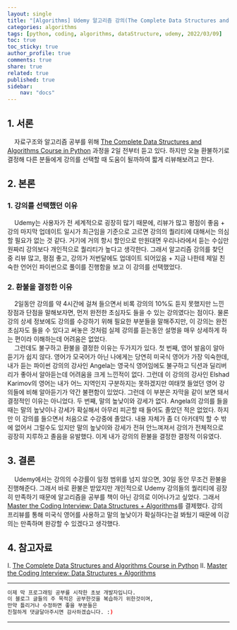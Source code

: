 ```yaml
---
layout: single
title: "[Algorithms] Udemy 알고리즘 강의(The Complete Data Structures and Algorithms Course in Python) 리뷰"
categories: algorithms
tags: [python, coding, algorithms, dataStructure, udemy, 2022/03/09]
toc: true
toc_sticky: true
author_profile: true
comments: true
share: true
related: true
published: true
sidebar: 
    nav: "docs"
---
```



## 1. 서론

&nbsp;&nbsp;&nbsp;&nbsp;자료구조와 알고리즘 공부를 위해 [The Complete Data Structures and Algorithms Course in Python](https://www.udemy.com/course/data-structures-and-algorithms-bootcamp-in-python/) 과정을 2일 전부터 듣고 있다. 하지만 오늘 환불하기로 결정해 다른 분들에게 강의를 선택할 때 도움이 될까하여 짧게 리뷰해보려고 한다.

## 2. 본론

### 1. 강의를 선택했던 이유

&nbsp;&nbsp;&nbsp;&nbsp;Udemy는 사용자가 전 세계적으로 굉장히 많기 때문에, 리뷰가 많고 평점이 좋음 + 강의 마지막 업데이트 일시가 최근임을 기준으로 고르면 강의의 퀄리티에 대해서는 의심할 필요가 없는 것 같다. 거기에 거의 항시 할인으로 만원대면 우리나라에서 듣는 수십만원짜리 강의보다 개인적으로 퀄리티가 높다고 생각한다. 그래서 알고리즘 강의를 찾던 중 리뷰 많고, 평점 좋고, 강의가 저번달에도 업데이트 되어있음 + 지금 나한테 제일 친숙한 언어인 파이썬으로 풀이를 진행함을 보고 이 강의를 선택했었다.

### 2. 환불을 결정한 이유

&nbsp;&nbsp;&nbsp;&nbsp;2일동안 강의를 약 4시간에 걸쳐 들으면서 비록 강의의 10%도 듣지 못했지만 느낀 장점과 단점을 말해보자면, 먼저 완전한 초심자도 들을 수 있는 강의였다는 점이다. 물론 강의 상세 정보에도 강의를 수강하기 위해 필요한 부분들을 말해주지만, 이 강의는 완전 초심자도 들을 수 있다고 써놓은 것처럼 실제 강의를 듣는동안 설명을 매우 상세하게 하는 편이라 이해하는데 어려움은 없었다.  
&nbsp;&nbsp;&nbsp;&nbsp;그런데도 불구하고 환불을 결정한 이유는 두가지가 있다. 첫 번째, 영어 발음이 알아듣기가 쉽지 않다. 영어가 모국어가 아닌 나에게는 당연히 미국식 영어가 가장 익숙한데, 내가 듣는 파이썬 강의의 강사인 Angela는 영국식 영어임에도 불구하고 딕션과 딜리버리가 좋아서 알아듣는데 어려움을 크게 느낀적이 없다. 그런데 이 강의의 강사인 Elshad Karimov의 영어는 내가 어느 지역인지 구분하지는 못하겠지만 여태껏 들었던 영어 강의들에 비해 알아듣기가 약간 불편함이 있었다. 그런데 이 부분은 자막을 같이 보면 돼서 결정적인 이유는 아니었다. 두 번째, 말의 높낮이와 강세가 없다. Angela의 강의를 들을 때는 말의 높낮이나 강세가 확실해서 아무리 피곤할 때 들어도 졸았던 적은 없었다. 하지만 이 강의를 들으면서 처음으로 수강중에 졸았다. 내용 자체가 좀 더 아카데믹 할 수 밖에 없어서 그럴수도 있지만 말의 높낮이와 강세가 전혀 안느껴져서 강의가 전체적으로 굉장히 지루하고 졸음을 유발했다. 이게 내가 강의의 환불을 결정한 결정적 이유였다. 
  
## 3. 결론

&nbsp;&nbsp;&nbsp;&nbsp;Udemy에서는 강의의 수강률이 일정 범위를 넘지 않으면, 30일 동안 무조건 환불을 진행해준다. 그래서 바로 환불은 받았지만 개인적으로 Udemy 강의들의 퀄리티에 굉장히 만족하기 때문에 알고리즘을 공부를 책이 아닌 강의로 이어나가고 싶었다. 그래서 [Master the Coding Interview: Data Structures + Algorithms](https://www.udemy.com/course/master-the-coding-interview-data-structures-algorithms/)를 결제했다. 강의 프리뷰를 통해 미국식 영어를 사용하고 말의 높낮이가 확실하다는걸 봐뒀기 때문에 이강의는 만족하며 완강할 수 있겠다고 생각했다.

## 4. 참고자료

Ⅰ. [The Complete Data Structures and Algorithms Course in Python](https://www.udemy.com/course/data-structures-and-algorithms-bootcamp-in-python/)
Ⅱ. [Master the Coding Interview: Data Structures + Algorithms](https://www.udemy.com/course/master-the-coding-interview-data-structures-algorithms/)

---

```bash
이제 막 프로그래밍 공부를 시작한 초보 개발자입니다.
이 블로그 글들의 주 목적은 공부한것을 복습하기 위한것이며, 
만약 틀리거나 수정하면 좋을 부분들은
친절하게 댓글달아주시면 감사하겠습니다. :)
```

---
